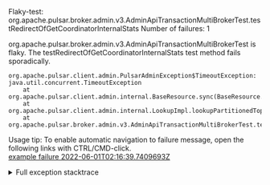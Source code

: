         
Flaky-test: org.apache.pulsar.broker.admin.v3.AdminApiTransactionMultiBrokerTest.testRedirectOfGetCoordinatorInternalStats
Number of failures: 1

org.apache.pulsar.broker.admin.v3.AdminApiTransactionMultiBrokerTest is flaky. The testRedirectOfGetCoordinatorInternalStats test method fails sporadically.

```
org.apache.pulsar.client.admin.PulsarAdminException$TimeoutException: java.util.concurrent.TimeoutException
	at org.apache.pulsar.client.admin.internal.BaseResource.sync(BaseResource.java:297)
	at org.apache.pulsar.client.admin.internal.LookupImpl.lookupPartitionedTopic(LookupImpl.java:82)
	at org.apache.pulsar.broker.admin.v3.AdminApiTransactionMultiBrokerTest.testRedirectOfGetCoordinatorInternalStats(AdminApiTransactionMultiBrokerTest.java:52)
```

Usage tip: To enable automatic navigation to failure message, open the following links with CTRL/CMD-click.  
[example failure 2022-06-01T02:16:39.7409693Z](https://github.com/apache/pulsar/runs/6681608749?check_suite_focus=true#step:10:2995)  


<details>
<summary>Full exception stacktrace</summary>
<code><pre>
org.apache.pulsar.client.admin.PulsarAdminException$TimeoutException: java.util.concurrent.TimeoutException
	at org.apache.pulsar.client.admin.internal.BaseResource.sync(BaseResource.java:297)
	at org.apache.pulsar.client.admin.internal.LookupImpl.lookupPartitionedTopic(LookupImpl.java:82)
	at org.apache.pulsar.broker.admin.v3.AdminApiTransactionMultiBrokerTest.testRedirectOfGetCoordinatorInternalStats(AdminApiTransactionMultiBrokerTest.java:52)
	at java.base/jdk.internal.reflect.NativeMethodAccessorImpl.invoke0(Native Method)
	at java.base/jdk.internal.reflect.NativeMethodAccessorImpl.invoke(NativeMethodAccessorImpl.java:77)
	at java.base/jdk.internal.reflect.DelegatingMethodAccessorImpl.invoke(DelegatingMethodAccessorImpl.java:43)
	at java.base/java.lang.reflect.Method.invoke(Method.java:568)
	at org.testng.internal.MethodInvocationHelper.invokeMethod(MethodInvocationHelper.java:132)
	at org.testng.internal.InvokeMethodRunnable.runOne(InvokeMethodRunnable.java:45)
	at org.testng.internal.InvokeMethodRunnable.call(InvokeMethodRunnable.java:73)
	at org.testng.internal.InvokeMethodRunnable.call(InvokeMethodRunnable.java:11)
	at java.base/java.util.concurrent.FutureTask.run(FutureTask.java:264)
	at java.base/java.util.concurrent.ThreadPoolExecutor.runWorker(ThreadPoolExecutor.java:1136)
	at java.base/java.util.concurrent.ThreadPoolExecutor$Worker.run(ThreadPoolExecutor.java:635)
	at java.base/java.lang.Thread.run(Thread.java:833)
Caused by: java.util.concurrent.TimeoutException
	at java.base/java.util.concurrent.CompletableFuture.timedGet(CompletableFuture.java:1960)
	at java.base/java.util.concurrent.CompletableFuture.get(CompletableFuture.java:2095)
	at org.apache.pulsar.client.admin.internal.BaseResource.sync(BaseResource.java:292)
	... 14 more

</pre></code>
</details>


